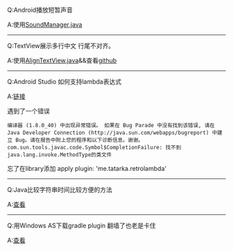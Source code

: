 ###
Q:Android播放短暂声音

A:使用[SoundManager.java](../ToolLib/zlibrary/src/main/java/com/zjy/zlibrary/util/SoundManager.java)

---

Q:TextView展示多行中文 行尾不对齐。

A:使用[AlignTextView.java](../ToolLib/zlibrary/src/main/java/com/zjy/zlibrary/widget/AlignTextView.java)&&查看[github](https://github.com/androiddevelop/AlignTextView)

---
Q:Android Studio 如何支持lambda表达式

A:[链接](http://gaomf.cn/2016/09/26/%E5%9C%A8Android%20Studio%E4%B8%AD%E4%BD%BF%E7%94%A8Lambda%E8%A1%A8%E8%BE%BE%E5%BC%8F/)

   遇到了一个错误
   ```
   编译器 (1.8.0_40) 中出现异常错误。 如果在 Bug Parade 中没有找到该错误, 请在 Java Developer Connection (http://java.sun.com/webapps/bugreport) 中建立 Bug。请在报告中附上您的程序和以下诊断信息。谢谢。
   com.sun.tools.javac.code.Symbol$CompletionFailure: 找不到java.lang.invoke.MethodType的类文件
   ```
   忘了在library添加 apply plugin: 'me.tatarka.retrolambda'

---
Q:Java比较字符串时间比较方便的方法

A:[查看](http://blog.csdn.net/exceptional_derek/article/details/10823845)

---
Q:用Windows AS下载gradle plugin 翻墙了也老是卡住

A:[查看](http://tikitoo.github.io/2016/05/26/android-studio-gradle-build-run-faster/)